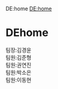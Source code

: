 DE:home 
<a href="https://www.mydehome.com/dehome/main/mainpage">DE:home</a>

# DEhome

팀장:김경윤<br>
팀원:김준형<br>
팀원:권연진<br>
팀원:박소은<br>
팀원:이동현<br>
